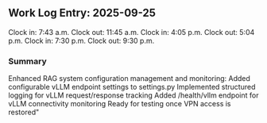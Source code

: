 ## Work Log Entry: 2025-09-25

Clock in: 7:43 a.m.
Clock out: 11:45 a.m.
Clock in: 4:05 p.m.
Clock out: 5:04 p.m.
Clock in: 7:30 p.m.
Clock out: 9:30 p.m.

### Summary

Enhanced RAG system configuration management and monitoring:
Added configurable vLLM endpoint settings to settings.py
Implemented structured logging for vLLM request/response tracking
Added /health/vllm endpoint for vLLM connectivity monitoring
Ready for testing once VPN access is restored"
